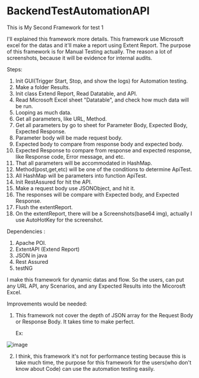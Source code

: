 # BackendTestAutomationAPI
This is My Second Framework for test 1

I'll explained this framework more details.
This framework use Microsoft excel for the datas and it'll make a report using Extent Report.
The purpose of this framework is for Manual Testing actually.
The reason a lot of screenshots, because it will be evidence for internal audits.

Steps:
1. Init GUI(Trigger Start, Stop, and show the logs) for Automation testing.
2. Make a folder Results.
3. Init class Extend Report, Read Datatable, and API.
4. Read Microsoft Excel sheet "Datatable", and check how much data will be run.
5. Looping as much data.
6. Get all parameters, like URL, Method.
7. Get all parameters by go to sheet for Parameter Body, Expected Body, Expected Response.
8. Parameter body will be made request body.
9. Expected body to compare from response body and expected body.
10. Expected Response to compare from response and expected response, like Response code, Error message, and etc.
11. That all parameters will be accommodated in HashMap.
12. Method(post,get,etc) will be one of the conditions to determine ApiTest.
13. All HashMap will be parameters into function ApiTest.
14. Init RestAssured for hit the API.
15. Make a request body use JSONObject, and hit it. 
16. The responses will be compare with Expected body, and Expected Response.
17. Flush the extentReport.
18. On the extentReport, there will be a Screenshots(base64 img), actually I use AutoHotKey for the screenshot. 

Dependencies : 
1. Apache POI.
2. ExtentAPI (Extend Report)
3. JSON in java
4. Rest Assured
5. testNG

I make this framework for dynamic datas and flow. 
So the users, can put any URL API, any Scenarios, and any Expected Results into the Micorosft Excel.

Improvements would be needed:
1. This framework not cover the depth of JSON array for the Request Body or Response Body. It takes time to make perfect.

   Ex: 
   
  ![image](https://user-images.githubusercontent.com/12596747/170889350-0c1d6c78-553e-454a-96a8-7e163ff1e25e.png)

2. I think, this framework it's not for performance testing because this is take much time, the purpose for this framework for the users(who don't know about Code) can use the automation testing easily.
